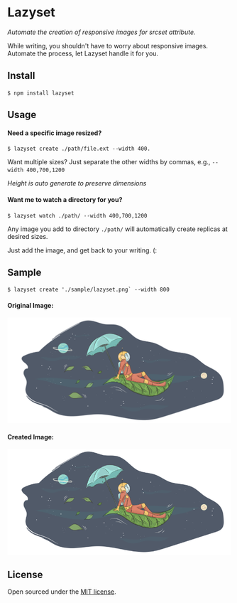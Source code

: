 # Lazyset

*Automate the creation of responsive images for srcset attribute.*

While writing, you shouldn't have to worry about responsive images. Automate the process, let Lazyset handle it for you.


## Install

```
$ npm install lazyset
```


## Usage

#### Need a specific image resized?

```
$ lazyset create ./path/file.ext --width 400.

```

Want multiple sizes? Just separate the other widths by commas, e.g., `--width 400,700,1200`

*Height is auto generate to preserve dimensions*

#### Want me to watch a directory for you?

```
$ lazyset watch ./path/ --width 400,700,1200
```

Any image you add to directory `./path/` will automatically create replicas at desired sizes.

Just add the image, and get back to your writing. (:


## Sample

```
$ lazyset create './sample/lazyset.png` --width 800

```

#### Original Image:

![original](./sample/lazyset.png)

#### Created Image:

![created](./sample/lazyset-800.png)



## License

Open sourced under the [MIT license](./LICENSE.md).
